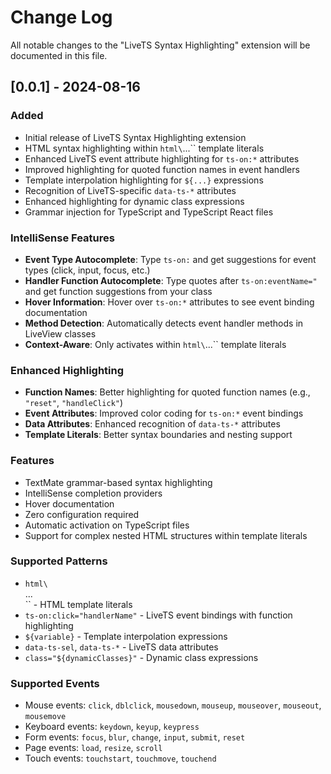 # Change Log

All notable changes to the "LiveTS Syntax Highlighting" extension will be documented in this file.

## [0.0.1] - 2024-08-16

### Added

- Initial release of LiveTS Syntax Highlighting extension
- HTML syntax highlighting within `html\`...\`` template literals
- Enhanced LiveTS event attribute highlighting for `ts-on:*` attributes
- Improved highlighting for quoted function names in event handlers
- Template interpolation highlighting for `${...}` expressions
- Recognition of LiveTS-specific `data-ts-*` attributes
- Enhanced highlighting for dynamic class expressions
- Grammar injection for TypeScript and TypeScript React files

### IntelliSense Features

- **Event Type Autocomplete**: Type `ts-on:` and get suggestions for event types (click, input, focus, etc.)
- **Handler Function Autocomplete**: Type quotes after `ts-on:eventName="` and get function suggestions from your class
- **Hover Information**: Hover over `ts-on:*` attributes to see event binding documentation
- **Method Detection**: Automatically detects event handler methods in LiveView classes
- **Context-Aware**: Only activates within `html\`...\`` template literals

### Enhanced Highlighting

- **Function Names**: Better highlighting for quoted function names (e.g., `"reset"`, `"handleClick"`)
- **Event Attributes**: Improved color coding for `ts-on:*` event bindings
- **Data Attributes**: Enhanced recognition of `data-ts-*` attributes
- **Template Literals**: Better syntax boundaries and nesting support

### Features

- TextMate grammar-based syntax highlighting
- IntelliSense completion providers
- Hover documentation
- Zero configuration required
- Automatic activation on TypeScript files
- Support for complex nested HTML structures within template literals

### Supported Patterns

- `html\`<div>...</div>\`` - HTML template literals
- `ts-on:click="handlerName"` - LiveTS event bindings with function highlighting
- `${variable}` - Template interpolation expressions
- `data-ts-sel`, `data-ts-*` - LiveTS data attributes
- `class="${dynamicClasses}"` - Dynamic class expressions

### Supported Events

- Mouse events: `click`, `dblclick`, `mousedown`, `mouseup`, `mouseover`, `mouseout`, `mousemove`
- Keyboard events: `keydown`, `keyup`, `keypress`
- Form events: `focus`, `blur`, `change`, `input`, `submit`, `reset`
- Page events: `load`, `resize`, `scroll`
- Touch events: `touchstart`, `touchmove`, `touchend`
